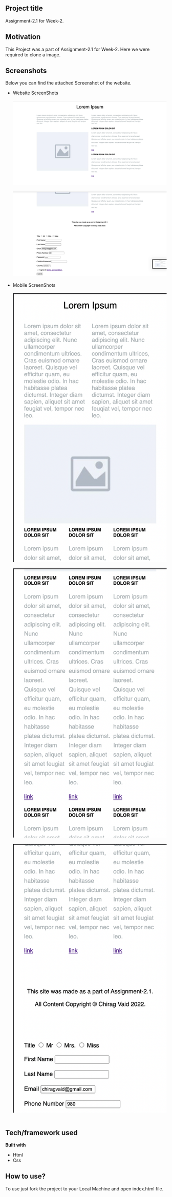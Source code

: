 ## Project title
Assignment-2.1 for Week-2.

## Motivation
This Project was a part of Assignment-2.1 for Week-2. Here we were required to clone a image. 
 
## Screenshots
Below you can find the attached Screenshot of the website.
<br>
- Website ScreenShots<br><br>
![alt text](https://github.com/pesto-students/p8-harshith-artfullsoul/blob/week2/Week-2/Assignment-2.1/assets/Screens/Scrn1.png?raw=true)<br><br>
![alt text](https://github.com/pesto-students/p8-harshith-artfullsoul/blob/week2/Week-2/Assignment-2.1/assets/Screens/Scrn2.png?raw=true)<br><br>
- Mobile ScreenShots<br><br>
![alt text](https://github.com/pesto-students/p8-harshith-artfullsoul/blob/week2/Week-2/Assignment-2.1/assets/Screens/Scrn3.png?raw=true)<br><br>
![alt text](https://github.com/pesto-students/p8-harshith-artfullsoul/blob/week2/Week-2/Assignment-2.1/assets/Screens/Scrn4.png?raw=true)<br><br>
![alt text](https://github.com/pesto-students/p8-harshith-artfullsoul/blob/week2/Week-2/Assignment-2.1/assets/Screens/Scrn5.png?raw=true)<br><br>

## Tech/framework used

<b>Built with</b>
- Html 
- Css

## How to use?
To use just fork the project to your Local Machine and open index.html file.